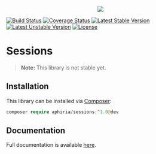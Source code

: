 <p align="center"><a href="https://www.aphiria.com" target="_blank" title="Aphiria"><img src="https://www.aphiria.com/images/aphiria-logo.svg"></a></p>

<p align="center">

[![Build Status](https://travis-ci.com/aphiria/sessions.svg)](https://travis-ci.com/aphiria/sessions)
[![Coverage Status](https://coveralls.io/repos/github/aphiria/sessions/badge.svg?branch=master)](https://coveralls.io/github/aphiria/sessions?branch=master)
[![Latest Stable Version](https://poser.pugx.org/aphiria/sessions/v/stable.svg)](https://packagist.org/packages/aphiria/sessions)
[![Latest Unstable Version](https://poser.pugx.org/aphiria/sessions/v/unstable.svg)](https://packagist.org/packages/aphiria/sessions)
[![License](https://poser.pugx.org/aphiria/sessions/license.svg)](https://packagist.org/packages/aphiria/sessions)

</p>

# Sessions

> **Note:** This library is not stable yet.

## Installation

This library can be installed via [Composer](https://getcomposer.org/download/):

```php
composer require aphiria/sessions:^1.0@dev
```

## Documentation

Full documentation is available <a href="https://www.aphiria.com/docs/master/sessions.html" target="_blank">here</a>.
